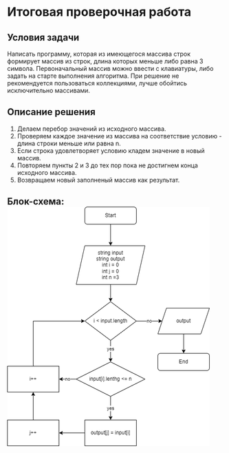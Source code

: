 # Итоговая проверочная работа

## Условия задачи
Написать программу, которая из имеющегося массива строк формирует массив из строк, длина которых меньше либо равна 3 символа. Первоначальный массив можно ввести с клавиатуры, либо задать на старте выполнения алгоритма. При решение не рекомендуется пользоваться коллекциями, лучше обойтись исключительно массивами.

## Описание решения
1. Делаем перебор значений из исходного массива.
2. Проверяем каждое значение из массива на соответствие условию - длина строки меньше или равна n.
3. Если строка удовлетворяет условию кладем значение в новый массив.
4. Повторяем пункты 2 и 3 до тех пор пока не достигнем конца исходного массива.
5. Возвращаем новый заполненый массив как результат.

## Блок-схема: ![Блок-схем](FinalWork_001.png)